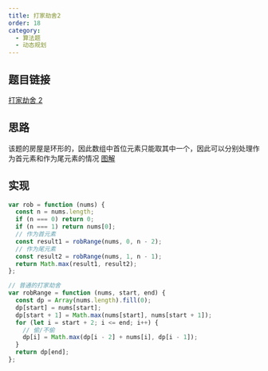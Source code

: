 ```yaml
---
title: 打家劫舍2
order: 18
category:
  - 算法题
  - 动态规划
---
```


## 题目链接

[打家劫舍 2](https://leetcode.cn/problems/house-robber-ii/description/)

## 思路

该题的房屋是环形的，因此数组中首位元素只能取其中一个，因此可以分别处理作为首元素和作为尾元素的情况
[图解](https://www.programmercarl.com/0213.%E6%89%93%E5%AE%B6%E5%8A%AB%E8%88%8DII.html#%E7%AE%97%E6%B3%95%E5%85%AC%E5%BC%80%E8%AF%BE)

## 实现

```js
var rob = function (nums) {
  const n = nums.length;
  if (n === 0) return 0;
  if (n === 1) return nums[0];
  // 作为首元素
  const result1 = robRange(nums, 0, n - 2);
  // 作为尾元素
  const result2 = robRange(nums, 1, n - 1);
  return Math.max(result1, result2);
};

// 普通的打家劫舍
var robRange = function (nums, start, end) {
  const dp = Array(nums.length).fill(0);
  dp[start] = nums[start];
  dp[start + 1] = Math.max(nums[start], nums[start + 1]);
  for (let i = start + 2; i <= end; i++) {
    // 偷/不偷
    dp[i] = Math.max(dp[i - 2] + nums[i], dp[i - 1]);
  }
  return dp[end];
};
```
